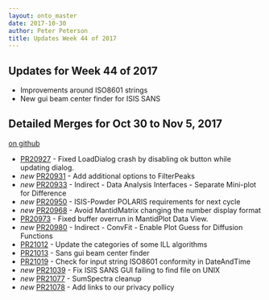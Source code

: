```yaml
---
layout: onto_master
date: 2017-10-30
author: Peter Peterson
title: Updates Week 44 of 2017
---
```

Updates for Week 44 of 2017
---------------------------
* Improvements around ISO8601 strings
* New gui beam center finder for ISIS SANS

Detailed Merges for Oct 30 to Nov 5, 2017
-----------------------------------------
[on github](https://github.com/mantidproject/mantid/pulls?q=is%3Apr+merged%3A2017-10-31..2017-11-05)

* [PR20927](https://github.com/mantidproject/mantid/pull/20927) - Fixed LoadDialog crash by disabling ok button while updating dialog.
* *new* [PR20931](https://github.com/mantidproject/mantid/pull/20931) - Add additional options to FilterPeaks
* *new* [PR20933](https://github.com/mantidproject/mantid/pull/20933) - Indirect - Data Analysis Interfaces - Separate Mini-plot for Difference
* *new* [PR20950](https://github.com/mantidproject/mantid/pull/20950) - ISIS-Powder POLARIS requirements for next cycle
* *new* [PR20968](https://github.com/mantidproject/mantid/pull/20968) - Avoid MantidMatrix changing the number display format
* [PR20973](https://github.com/mantidproject/mantid/pull/20973) - Fixed buffer overrun in MantidPlot Data View.
* *new* [PR20980](https://github.com/mantidproject/mantid/pull/20980) - Indirect - ConvFit - Enable Plot Guess for Diffusion Functions
* [PR21012](https://github.com/mantidproject/mantid/pull/21012) - Update the categories of some ILL algorithms
* [PR21013](https://github.com/mantidproject/mantid/pull/21013) - Sans gui beam center finder
* [PR21019](https://github.com/mantidproject/mantid/pull/21019) - Check for input string ISO8601 conformity in DateAndTime
* *new* [PR21039](https://github.com/mantidproject/mantid/pull/21039) - Fix ISIS SANS GUI failing to find file on UNIX
* *new* [PR21077](https://github.com/mantidproject/mantid/pull/21077) - SumSpectra cleanup
* *new* [PR21078](https://github.com/mantidproject/mantid/pull/21078) - Add links to our privacy pollicy
